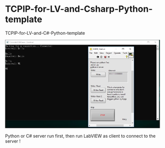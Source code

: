 # TCPIP-for-LV-and-Csharp-Python-template
TCPIP-for-LV-and-C#-Python-template

![alt text](https://github.com/ricky10116/TCPIP-for-LV-and-Csharp-Python-template/blob/master/Capture.JPG?raw=true)

Python or C# server run first, then run LabVIEW as client to connect to the server !
